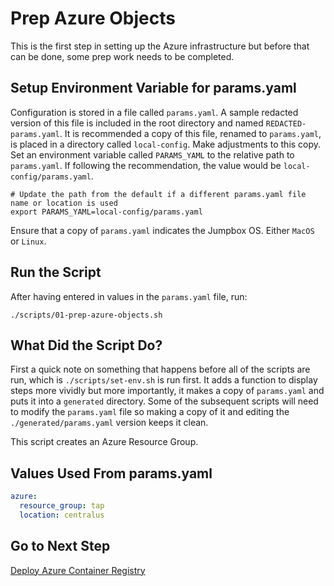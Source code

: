# Prep Azure Objects

This is the first step in setting up the Azure infrastructure but before that can be done, some prep work needs to be completed.

## Setup Environment Variable for params.yaml

Configuration is stored in a file called `params.yaml`. A sample redacted version of this file is included in the root directory and named `REDACTED-params.yaml`. It is recommended a copy of this file, renamed to `params.yaml`, is placed in a directory called `local-config`. Make adjustments to this copy. Set an environment variable called `PARAMS_YAML` to the relative path to `params.yaml`. If following the recommendation, the value would be `local-config/params.yaml`.

```shell
# Update the path from the default if a different params.yaml file name or location is used
export PARAMS_YAML=local-config/params.yaml
```

Ensure that a copy of `params.yaml` indicates the Jumpbox OS. Either `MacOS` or `Linux`.

## Run the Script

After having entered in values in the `params.yaml` file, run:

```shell
./scripts/01-prep-azure-objects.sh
```

## What Did the Script Do?

First a quick note on something that happens before all of the scripts are run, which is `./scripts/set-env.sh` is run first. It adds a function to display steps more vividly but more importantly, it makes a copy of `params.yaml` and puts it into a `generated` directory. Some of the subsequent scripts will need to modify the `params.yaml` file so making a copy of it and editing the `./generated/params.yaml` version keeps it clean.

This script creates an Azure Resource Group.

## Values Used From params.yaml

```yaml
azure:
  resource_group: tap
  location: centralus
```

## Go to Next Step

[Deploy Azure Container Registry](./02-deploy-azure-container-registry.md)
